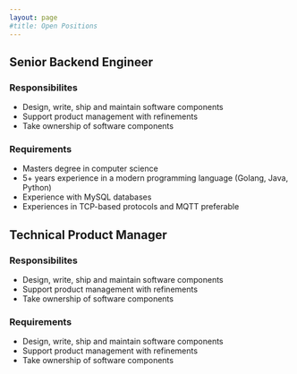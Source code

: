 ```yaml
---
layout: page
#title: Open Positions
---
```


## Senior Backend Engineer

### Responsibilites

* Design, write, ship and maintain software components
* Support product management with refinements
* Take ownership of software components

### Requirements

* Masters degree in computer science
* 5+ years experience in a modern programming language (Golang, Java, Python)
* Experience with MySQL databases
* Experiences in TCP-based protocols and MQTT preferable

## Technical Product Manager

### Responsibilites

* Design, write, ship and maintain software components
* Support product management with refinements
* Take ownership of software components

### Requirements

* Design, write, ship and maintain software components
* Support product management with refinements
* Take ownership of software components
